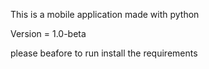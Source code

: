 This is a mobile application made with python

Version =  1.0-beta

please beafore to run install the requirements